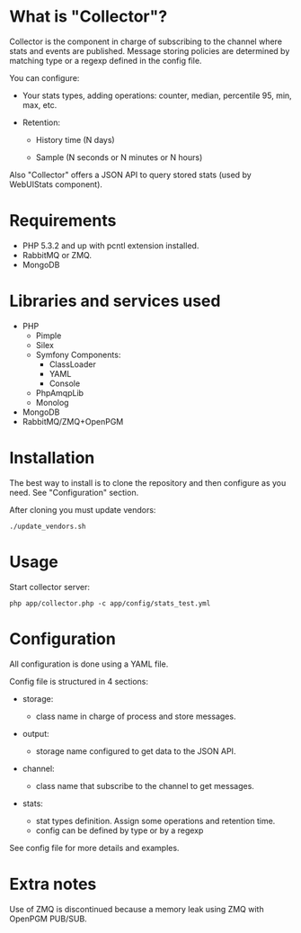 What is "Collector"?
====================

Collector is the component in charge of subscribing to the channel where stats and events are published. Message storing policies are determined by matching type or a regexp defined in the config file.

You can configure:

  - Your stats types, adding operations: counter, median, percentile 95, min, max, etc.

  - Retention:

    - History time (N days)

    - Sample (N seconds or N minutes or N hours)


Also "Collector" offers a JSON API to query stored stats (used by WebUIStats component).


Requirements
============

- PHP 5.3.2 and up with pcntl extension installed.
- RabbitMQ or ZMQ.
- MongoDB


Libraries and services used
===========================

- PHP
	- Pimple
	- Silex
	- Symfony Components:
		- ClassLoader
		- YAML
		- Console
	- PhpAmqpLib
	- Monolog
- MongoDB
- RabbitMQ/ZMQ+OpenPGM


Installation
============

The best way to install is to clone the repository and then configure as you need. See "Configuration" section.

After cloning you must update vendors:

	./update_vendors.sh


Usage
=====

Start collector server:

	php app/collector.php -c app/config/stats_test.yml


Configuration
=============

All configuration is done using a YAML file.

Config file is structured in 4 sections:

- storage:
	- class name in charge of process and store messages.

- output:
	- storage name configured to get data to the JSON API.

- channel:
	- class name that subscribe to the channel to get messages.

- stats:
	- stat types definition. Assign some operations and retention time.
	- config can be defined by type or by a regexp

See config file for more details and examples.


Extra notes
===========

Use of ZMQ is discontinued because a memory leak using ZMQ with OpenPGM PUB/SUB.
